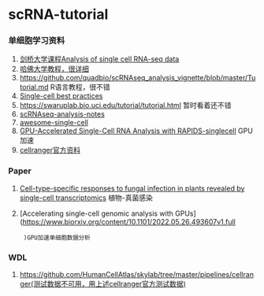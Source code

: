 # scRNA-tutorial

### 单细胞学习资料

1. [剑桥大学课程Analysis of single cell RNA-seq data](https://www.singlecellcourse.org/index.html)
2. [哈佛大学教程，很详细](https://hbctraining.github.io/DGE_workshop_salmon_online/)
3. https://github.com/quadbio/scRNAseq_analysis_vignette/blob/master/Tutorial.md R语言教程，很不错
4. [Single-cell best practices](https://www.sc-best-practices.org/preamble.html)
5. https://swaruplab.bio.uci.edu/tutorial/tutorial.html 暂时看着还不错
6. [scRNAseq-analysis-notes](https://github.com/crazyhottommy/scRNAseq-analysis-notes)
7. [awesome-single-cell](https://github.com/seandavi/awesome-single-cell)
8. [GPU-Accelerated Single-Cell RNA Analysis with RAPIDS-singlecell](https://developer.nvidia.com/blog/gpu-accelerated-single-cell-rna-analysis-with-rapids-singlecell/) GPU加速
9. [cellranger官方资料](https://www.10xgenomics.com/cn/support/software/cell-ranger/latest/tutorials/cr-tutorial-ct) 

### Paper
1. [Cell-type-specific responses to fungal infection in plants revealed by single-cell transcriptomics](https://www.cell.com/cell-host-microbe/fulltext/S1931-3128(23)00344-X?_returnURL=https%3A%2F%2Flinkinghub.elsevier.com%2Fretrieve%2Fpii%2FS193131282300344X%3Fshowall%3Dtrue#) 植物-真菌感染
2. [Accelerating single-cell genomic analysis with GPUs](https://www.biorxiv.org/content/10.1101/2022.05.26.493607v1.full
        
        
        
        )GPU加速单细胞数据分析

### WDL
1. https://github.com/HumanCellAtlas/skylab/tree/master/pipelines/cellranger(测试数据不可用，用上述cellranger官方测试数据)
